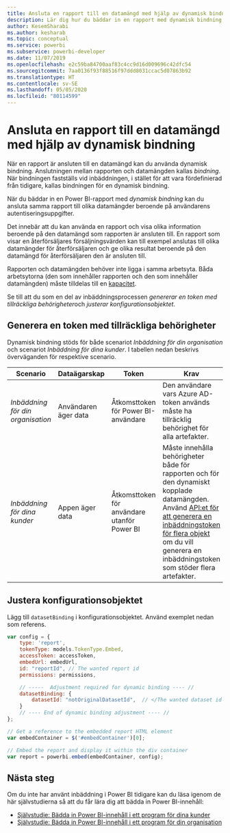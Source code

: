```yaml
---
title: Ansluta en rapport till en datamängd med hjälp av dynamisk bindning
description: Lär dig hur du bäddar in en rapport med dynamisk bindning.
author: KesemSharabi
ms.author: kesharab
ms.topic: conceptual
ms.service: powerbi
ms.subservice: powerbi-developer
ms.date: 11/07/2019
ms.openlocfilehash: e2c59ba84700aaf83c4cc9d16d009696c42dfc54
ms.sourcegitcommit: 7aa0136f93f88516f97ddd8031ccac5d07863b92
ms.translationtype: HT
ms.contentlocale: sv-SE
ms.lasthandoff: 05/05/2020
ms.locfileid: "80114599"
---
```

# <a name="connect-a-report-to-a-dataset-using-dynamic-binding"></a>Ansluta en rapport till en datamängd med hjälp av dynamisk bindning 

När en rapport är ansluten till en datamängd kan du använda dynamisk bindning. Anslutningen mellan rapporten och datamängden kallas *bindning*. När bindningen fastställs vid inbäddningen, i stället för att vara fördefinierad från tidigare, kallas bindningen för en dynamisk bindning.

När du bäddar in en Power BI-rapport med *dynamisk bindning* kan du ansluta samma rapport till olika datamängder beroende på användarens autentiseringsuppgifter.

Det innebär att du kan använda en rapport och visa olika information beroende på den datamängd som rapporten är ansluten till. En rapport som visar en återförsäljares försäljningsvärden kan till exempel anslutas till olika datamängder för återförsäljaren och ge olika resultat beroende på den datamängd för återförsäljaren den är ansluten till.

Rapporten och datamängden behöver inte ligga i samma arbetsyta. Båda arbetsytorna (den som innehåller rapporten och den som innehåller datamängden) måste tilldelas till en [kapacitet](azure-pbie-create-capacity.md).

Se till att du som en del av inbäddningsprocessen *genererar en token med tillräckliga behörigheter*och *justerar konfigurationsobjektet*.

## <a name="generating-a-token-with-sufficient-permissions"></a>Generera en token med tillräckliga behörigheter

Dynamisk bindning stöds för både scenariot *Inbäddning för din organisation* och scenariot *Inbäddning för dina kunder*. I tabellen nedan beskrivs överväganden för respektive scenario.

|Scenario  |Dataägarskap  |Token  |Krav  |
|---------|---------|---------|---------|
|*Inbäddning för din organisation*    |Användaren äger data         |Åtkomsttoken för Power BI-användare         |Den användare vars Azure AD-token används måste ha tillräcklig behörighet för alla artefakter.         |
|*Inbäddning för dina kunder*     |Appen äger data         |Åtkomsttoken för användare utanför Power BI         |Måste innehålla behörigheter både för rapporten och för den dynamiskt kopplade datamängden. Använd [API:et för att generera en inbäddningstoken för flera objekt](embed-sample-for-customers.md#multiEmbedToken) om du vill generera en inbäddningstoken som stöder flera artefakter.         |

## <a name="adjusting-the-config-object"></a>Justera konfigurationsobjektet
Lägg till `datasetBinding` i konfigurationsobjektet. Använd exemplet nedan som referens.

```javascript
var config = {
    type: 'report',
    tokenType: models.TokenType.Embed,
    accessToken: accessToken,
    embedUrl: embedUrl,
    id: "reportId", // The wanted report id
    permissions: permissions,

    // -----  Adjustment required for dynamic binding ---- //
    datasetBinding: {
        datasetId: "notOriginalDatasetId",  // </The wanted dataset id
    }
    // ---- End of dynamic binding adjustment ---- //
};

// Get a reference to the embedded report HTML element
var embedContainer = $('#embedContainer')[0];

// Embed the report and display it within the div container
var report = powerbi.embed(embedContainer, config);
```

## <a name="next-steps"></a>Nästa steg

Om du inte har använt inbäddning i Power BI tidigare kan du läsa igenom de här självstudierna så att du får lära dig att bädda in Power BI-innehåll:
* [Självstudie: Bädda in Power BI-innehåll i ett program för dina kunder](embed-sample-for-customers.md)
* [Självstudie: Bädda in Power BI-innehåll i ett program för din organisation](embed-sample-for-your-organization.md)